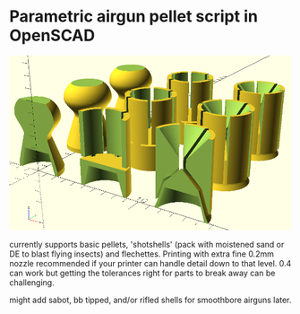 # Parametric airgun pellet script in OpenSCAD

![something something preview](preview.png)

currently supports basic pellets, 'shotshells' (pack with moistened sand or DE to blast flying insects) and flechettes. Printing with extra fine 0.2mm nozzle recommended if your printer can handle detail down to that level. 0.4 can work but getting the tolerances right for parts to break away can be challenging.

might add sabot, bb tipped, and/or rifled shells for smoothbore airguns later.
